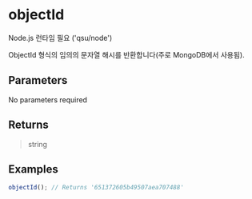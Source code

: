 # objectId <Badge type="tip" text="JavaScript" /><Badge type="info" text="Dart" />

<span class="node-required">Node.js 런타임 필요 ('qsu/node')</span>

ObjectId 형식의 임의의 문자열 해시를 반환합니다(주로 MongoDB에서 사용됨).

## Parameters

No parameters required

## Returns

> string

## Examples

```javascript
objectId(); // Returns '651372605b49507aea707488'
```
